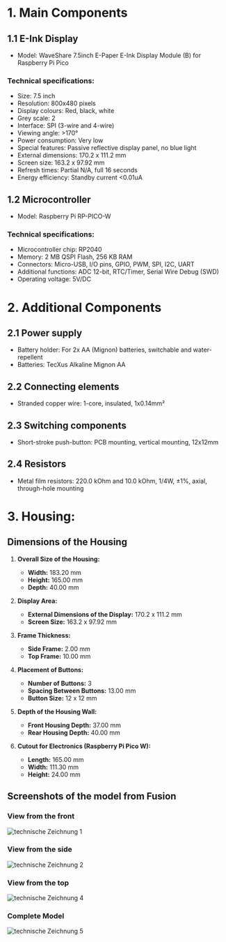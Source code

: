 # 1. Main Components
## 1.1 E-Ink Display
- Model: WaveShare 7.5inch E-Paper E-Ink Display Module (B) for Raspberry Pi Pico
### Technical specifications:
- Size: 7.5 inch
- Resolution: 800x480 pixels
- Display colours: Red, black, white
- Grey scale: 2
- Interface: SPI (3-wire and 4-wire)
- Viewing angle: >170°
- Power consumption: Very low
- Special features: Passive reflective display panel, no blue light
- External dimensions: 170.2 x 111.2 mm
- Screen size: 163.2 x 97.92 mm
- Refresh times: Partial N/A, full 16 seconds
- Energy efficiency: Standby current <0.01uA
## 1.2 Microcontroller
- Model: Raspberry Pi RP-PICO-W
### Technical specifications:
- Microcontroller chip: RP2040
- Memory: 2 MB QSPI Flash, 256 KB RAM
- Connectors: Micro-USB, I/O pins, GPIO, PWM, SPI, I2C, UART
- Additional functions: ADC 12-bit, RTC/Timer, Serial Wire Debug (SWD)
- Operating voltage: 5V/DC
# 2. Additional Components
## 2.1 Power supply
- Battery holder: For 2x AA (Mignon) batteries, switchable and water-repellent
- Batteries: TecXus Alkaline Mignon AA
## 2.2 Connecting elements
- Stranded copper wire: 1-core, insulated, 1x0.14mm²
## 2.3 Switching components
- Short-stroke push-button: PCB mounting, vertical mounting, 12x12mm
## 2.4 Resistors
- Metal film resistors: 220.0 kOhm and 10.0 kOhm, 1/4W, ±1%, axial, through-hole mounting

# 3. Housing: 
## Dimensions of the Housing

1. **Overall Size of the Housing:**
   - **Width:** 183.20 mm
   - **Height:** 165.00 mm
   - **Depth:** 40.00 mm

2. **Display Area:**
   - **External Dimensions of the Display:** 170.2 x 111.2 mm
   - **Screen Size:** 163.2 x 97.92 mm

3. **Frame Thickness:**
   - **Side Frame:** 2.00 mm
   - **Top Frame:** 10.00 mm

4. **Placement of Buttons:**
   - **Number of Buttons:** 3
   - **Spacing Between Buttons:** 13.00 mm
   - **Button Size:** 12 x 12 mm

5. **Depth of the Housing Wall:**
   - **Front Housing Depth:** 37.00 mm
   - **Rear Housing Depth:** 40.00 mm

6. **Cutout for Electronics (Raspberry Pi Pico W):**
   - **Length:** 165.00 mm
   - **Width:** 111.30 mm
   - **Height:** 24.00 mm


## Screenshots of the model from Fusion

### View from the front
![technische  Zeichnung 1](https://github.com/tobihaldes/eInkDisplay/assets/165897037/18eda6b2-b5e9-4e4c-a407-810895db2474)

### View from the side
![technische  Zeichnung 2](https://github.com/tobihaldes/eInkDisplay/assets/165897037/d330d66f-892e-457d-8619-909525831fe6)

### View from the top
![technische  Zeichnung 4](https://github.com/tobihaldes/eInkDisplay/assets/165897037/120c0774-c526-4197-8a61-b667ba4b9fed)

### Complete Model
![technische  Zeichnung 5](https://github.com/tobihaldes/eInkDisplay/assets/165897037/661e2cec-d8a2-4720-9125-cf7d0737470d)

